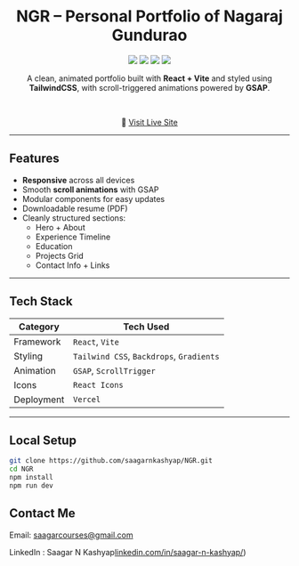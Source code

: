 <h1 align="center">NGR – Personal Portfolio of Nagaraj Gundurao</h1>

<p align="center">
  <img src="https://img.shields.io/badge/Built%20With-React-blue?style=flat&logo=react" />
  <img src="https://img.shields.io/badge/Vite-Fast%20Build-yellow?style=flat&logo=vite" />
  <img src="https://img.shields.io/badge/TailwindCSS-Styled-green?style=flat&logo=tailwindcss" />
  <img src="https://img.shields.io/badge/Deployed%20On-Vercel-black?style=flat&logo=vercel" />
</p>

<p align="center">
  A clean, animated portfolio built with <strong>React + Vite</strong> and styled using <strong>TailwindCSS</strong>, with scroll-triggered animations powered by <strong>GSAP</strong>.
</p>

<br/>

<div align="center">
  <p>🔗 <a href="https://nagrao.vercel.app/" target="_blank">Visit Live Site</a></p>
</div>

---

## Features

- **Responsive** across all devices
- Smooth **scroll animations** with GSAP
- Modular components for easy updates
- Downloadable resume (PDF)
- Cleanly structured sections:
  - Hero + About
  - Experience Timeline
  - Education
  - Projects Grid
  - Contact Info + Links

---

## Tech Stack

| Category     | Tech Used                          |
|--------------|------------------------------------|
| Framework    | `React`, `Vite`                    |
| Styling      | `Tailwind CSS`, `Backdrops`, `Gradients` |
| Animation    | `GSAP`, `ScrollTrigger`            |
| Icons        | `React Icons`                      |
| Deployment   | `Vercel`                           |

---



## Local Setup

```bash
git clone https://github.com/saagarnkashyap/NGR.git
cd NGR
npm install
npm run dev
```


## Contact Me
Email: saagarcourses@gmail.com

LinkedIn : Saagar N Kashyap[linkedin.com/in/saagar-n-kashyap/](https://www.linkedin.com/in/saagar-n-kashyap-7231ab206/))
